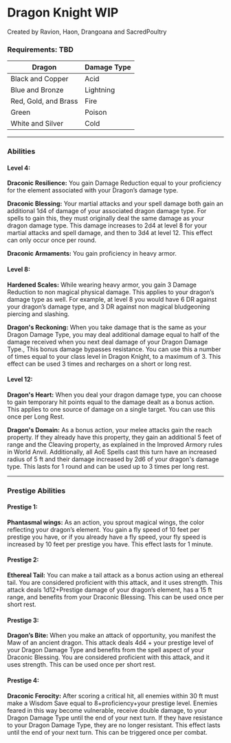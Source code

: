 Dragon Knight WIP
=================

Created by Ravion, Haon, Drangoana and SacredPoultry

### Requirements: TBD

      

| Dragon | Damage Type |
| --- | --- |
| Black and Copper | Acid |
| Blue and Bronze | Lightning |
| Red, Gold, and Brass | Fire |
| Green | Poison |
| White and Silver | Cold |

* * *

### Abilities

#### Level 4:

**Draconic Resilience:** You gain Damage Reduction equal to your proficiency for the element associated with your Dragon’s damage type.  

**Draconic Blessing:** Your martial attacks and your spell damage both gain an additional 1d4 of damage of your associated dragon damage type. For spells to gain this, they must originally deal the same damage as your dragon damage type. This damage increases to 2d4 at level 8 for your martial attacks and spell damage, and then to 3d4 at level 12. This effect can only occur once per round.  

**Draconic Armaments:** You gain proficiency in heavy armor. 

#### Level 8:

**Hardened Scales:** While wearing heavy armor, you gain 3 Damage Reduction to non magical physical damage. This applies to your dragon’s damage type as well. For example, at level 8 you would have 6 DR against your dragon’s damage type, and 3 DR against non magical bludgeoning piercing and slashing.  

**Dragon's Reckoning:** When you take damage that is the same as your Dragon Damage Type, you may deal additional damage equal to half of the damage received when you next deal damage of your Dragon Damage Type., This bonus damage bypasses resistance. You can use this a number of times equal to your class level in Dragon Knight, to a maximum of 3. This effect can be used 3 times and recharges on a short or long rest. 

#### Level 12:

**Dragon's Heart:** When you deal your dragon damage type, you can choose to gain temporary hit points equal to the damage dealt as a bonus action. This applies to one source of damage on a single target. You can use this once per Long Rest.  

**Dragon's Domain:** As a bonus action, your melee attacks gain the reach property. If they already have this property, they gain an additional 5 feet of range and the Cleaving property, as explained in the Improved Armory rules in World Anvil. Additionally, all AoE Spells cast this turn have an increased radius of 5 ft and their damage increased by 2d6 of your dragon's damage type. This lasts for 1 round and can be used up to 3 times per long rest. 

* * *

### Prestige Abilities

#### Prestige 1:

 **Phantasmal wings:** As an action, you sprout magical wings, the color reflecting your dragon’s element. You gain a fly speed of 10 feet per prestige you have, or if you already have a fly speed, your fly speed is increased by 10 feet per prestige you have. This effect lasts for 1 minute. 

#### Prestige 2:

**Ethereal Tail:** You can make a tail attack as a bonus action using an ethereal tail. You are considered proficient with this attack, and it uses strength. This attack deals 1d12+Prestige damage of your dragon’s element, has a 15 ft range, and benefits from your Draconic Blessing. This can be used once per short rest. 

#### Prestige 3:

**Dragon’s Bite:** When you make an attack of opportunity, you manifest the Maw of an ancient dragon. This attack deals 4d4 + your prestige level of your Dragon Damage Type and benefits from the spell aspect of your Draconic Blessing. You are considered proficient with this attack, and it uses strength. This can be used once per short rest. 

#### Prestige 4:

**Draconic Ferocity:** After scoring a critical hit, all enemies within 30 ft must make a Wisdom Save equal to 8+proficiency+your prestige level. Enemies feared in this way become vulnerable, receive double damage, to your Dragon Damage Type until the end of your next turn. If they have resistance to your Dragon Damage Type, they are no longer resistant. This effect lasts until the end of your next turn. This can be triggered once per combat.

